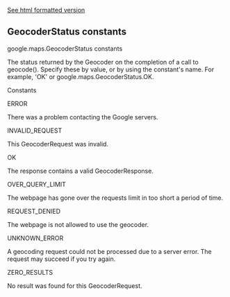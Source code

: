 [See html formatted version](https://huasofoundries.github.io/google-maps-documentation/GeocoderStatus.html)


GeocoderStatus constants
------------------------

google.maps.GeocoderStatus constants

The status returned by the Geocoder on the completion of a call to geocode(). Specify these by value, or by using the constant's name. For example, 'OK' or google.maps.GeocoderStatus.OK.

Constants

ERROR

There was a problem contacting the Google servers.

INVALID\_REQUEST

This GeocoderRequest was invalid.

OK

The response contains a valid GeocoderResponse.

OVER\_QUERY\_LIMIT

The webpage has gone over the requests limit in too short a period of time.

REQUEST\_DENIED

The webpage is not allowed to use the geocoder.

UNKNOWN\_ERROR

A geocoding request could not be processed due to a server error. The request may succeed if you try again.

ZERO\_RESULTS

No result was found for this GeocoderRequest.